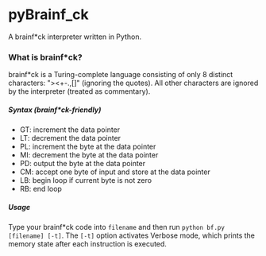# pyBrainf_ck

A brainf*ck interpreter written in Python.  

### What is brainf*ck?

brainf*ck is a Turing-complete language consisting of only 8 distinct characters: "><+-.,[]" (ignoring the quotes). All other characters are ignored by the interpreter (treated as commentary).

##### Syntax (brainf*ck-friendly)
 - GT: increment the data pointer  
 - LT: decrement the data pointer  
 - PL: increment the byte at the data pointer  
 - MI: decrement the byte at the data pointer  
 - PD: output the byte at the data pointer  
 - CM: accept one byte of input and store at the data pointer  
 - LB: begin loop if current byte is not zero  
 - RB: end loop  
 
##### Usage
Type your brainf*ck code into `filename` and then run `python bf.py [filename] [-t]`. The `[-t]` option activates Verbose mode, which prints the memory state after each instruction is executed.
